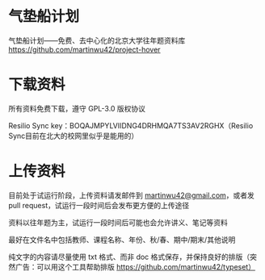 # 气垫船计划
气垫船计划——免费、去中心化的北京大学往年题资料库 https://github.com/martinwu42/project-hover

# 下载资料
所有资料免费下载，遵守 GPL-3.0 版权协议

Resilio Sync key：BOQAJMPYLVIIDNG4DRHMQA7TS3AV2RGHX（Resilio Sync目前在北大的校网里似乎是能用的）

# 上传资料
目前处于试运行阶段，上传资料请发邮件到 martinwu42@gmail.com，或者发 pull request，试运行一段时间后会发布更方便的上传途径

资料以往年题为主，试运行一段时间后可能也会允许讲义、笔记等资料

最好在文件名中包括教师、课程名称、年份、秋/春、期中/期末/其他说明

纯文字的内容请尽量使用 txt 格式、而非 doc 格式保存，并保持良好的排版（突然广告：可以用这个工具帮助排版 https://github.com/martinwu42/typeset）
